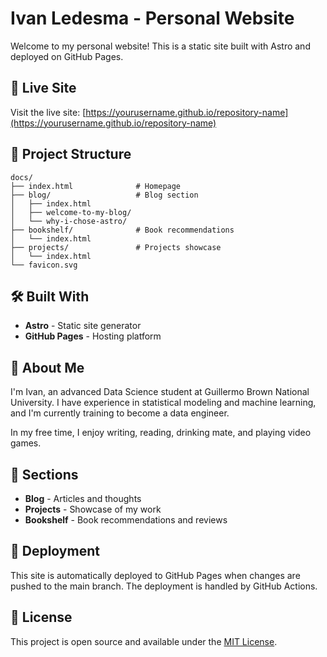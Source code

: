# Ivan Ledesma - Personal Website

Welcome to my personal website! This is a static site built with Astro and deployed on GitHub Pages.

## 🚀 Live Site

Visit the live site: [https://yourusername.github.io/repository-name](https://yourusername.github.io/repository-name)

## 📁 Project Structure

```
docs/
├── index.html              # Homepage
├── blog/                   # Blog section
│   ├── index.html
│   ├── welcome-to-my-blog/
│   └── why-i-chose-astro/
├── bookshelf/              # Book recommendations
│   └── index.html
├── projects/               # Projects showcase
│   └── index.html
└── favicon.svg
```

## 🛠️ Built With

- **Astro** - Static site generator
- **GitHub Pages** - Hosting platform

## 📝 About Me

I'm Ivan, an advanced Data Science student at Guillermo Brown National University. I have experience in statistical modeling and machine learning, and I'm currently training to become a data engineer.

In my free time, I enjoy writing, reading, drinking mate, and playing video games.

## 🔗 Sections

- **Blog** - Articles and thoughts
- **Projects** - Showcase of my work
- **Bookshelf** - Book recommendations and reviews

## 🚀 Deployment

This site is automatically deployed to GitHub Pages when changes are pushed to the main branch. The deployment is handled by GitHub Actions.

## 📄 License

This project is open source and available under the [MIT License](LICENSE).